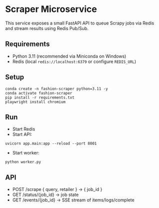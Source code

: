 # Scraper Microservice

This service exposes a small FastAPI API to queue Scrapy jobs via Redis and stream results using Redis Pub/Sub.

## Requirements
- Python 3.11 (recommended via Miniconda on Windows)
- Redis (local `redis://localhost:6379` or configure `REDIS_URL`)

## Setup
```
conda create -n fashion-scraper python=3.11 -y
conda activate fashion-scraper
pip install -r requirements.txt
playwright install chromium
```

## Run
- Start Redis
- Start API:
```
uvicorn app.main:app --reload --port 8001
```
- Start worker:
```
python worker.py
```

## API
- POST /scrape { query, retailer } -> { job_id }
- GET /status/{job_id} -> job state
- GET /events/{job_id} -> SSE stream of items/logs/complete